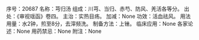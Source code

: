 序号：20687
名称：芎归汤
组成：川芎、当归、赤芍、防风、羌活各等分。
出处：《审视瑶函》卷四。
主治：实热目疡。
加减：None
功效：活血祛风。
用法用量：水2钟，煎至8分，去滓频洗。
制备方法：上锉。
临床应用：None
各家论述：None
用药禁忌：None
附注：None
